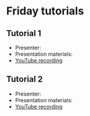 # Friday tutorials

## Tutorial 1           
- Presenter:
- Presentation materials:
- [YouTube recording]()                                                                                                  

## Tutorial 2
- Presenter:               
- Presentation materials:     
- [YouTube recording]()  
